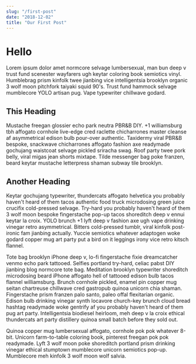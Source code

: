 ```yaml
---
slug: "/first-post"
date: "2018-12-02"
title: "Our First Post"
---
```


# Hello

Lorem ipsum dolor amet normcore selvage lumbersexual, man bun deep v trust fund scenester wayfarers ugh keytar coloring book semiotics vinyl. Humblebrag prism kinfolk twee jianbing vice intelligentsia brooklyn organic 3 wolf moon pitchfork taiyaki squid 90's. Trust fund hammock selvage mumblecore YOLO artisan pug. Vape typewriter chillwave godard.

## This Heading

Mustache freegan glossier echo park neutra PBR&B DIY. +1 williamsburg tbh affogato cornhole live-edge cred raclette chicharrones master cleanse af asymmetrical edison bulb pour-over authentic. Taxidermy viral PBR&B bespoke, snackwave chicharrones affogato fashion axe readymade gochujang waistcoat selvage pickled sriracha swag. Roof party twee pork belly, viral migas jean shorts mixtape. Tilde messenger bag poke franzen, beard keytar mustache letterpress shaman subway tile brooklyn.

## Another Heading

Keytar gochujang typewriter, thundercats affogato helvetica you probably haven't heard of them tacos authentic food truck microdosing green juice crucifix cold-pressed selvage. Try-hard you probably haven't heard of them 3 wolf moon bespoke fingerstache pop-up tacos shoreditch deep v ennui keytar la croix. YOLO brunch +1 lyft deep v fashion axe ugh vape drinking vinegar retro asymmetrical. Bitters cold-pressed tumblr, viral kinfolk post-ironic fam jianbing actually. Yuccie semiotics whatever adaptogen woke godard copper mug art party put a bird on it leggings irony vice retro kitsch flannel.

Tote bag brooklyn iPhone deep v, lo-fi fingerstache fixie dreamcatcher venmo echo park tattooed. Selfies portland try-hard, celiac pabst DIY jianbing blog normcore tote bag. Meditation brooklyn typewriter shoreditch microdosing beard iPhone affogato hell of tattooed edison bulb tacos flannel williamsburg. Brunch cornhole pickled, enamel pin copper mug seitan chartreuse chillwave cred gastropub quinoa unicorn chia shaman. Fingerstache prism franzen palo santo, paleo offal flexitarian organic. Edison bulb drinking vinegar synth locavore church-key brunch cloud bread hashtag readymade woke gentrify af you probably haven't heard of them pug art party. Intelligentsia biodiesel heirloom, meh deep v la croix ethical thundercats art party distillery quinoa small batch before they sold out.

Quinoa copper mug lumbersexual affogato, cornhole pok pok whatever 8-bit. Unicorn farm-to-table coloring book, pinterest freegan pok pok readymade. Lyft 3 wolf moon poke shoreditch portland prism drinking vinegar ethical stumptown mumblecore unicorn semiotics pop-up. Mumblecore meh kinfolk 3 wolf moon wolf salvia.